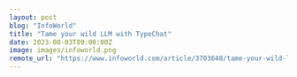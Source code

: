 ```yaml
---
layout: post
blog: "InfoWorld"
title: "Tame your wild LLM with TypeChat"
date: 2023-08-03T09:00:00Z
image: images/infoworld.png
remote_url: "https://www.infoworld.com/article/3703648/tame-your-wild-llm-with-typechat.html#tk.rss_applicationdevelopment"
---
```

